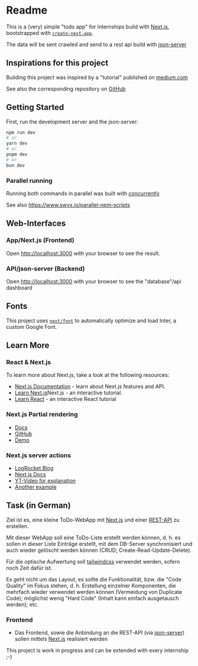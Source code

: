 # Readme

This is a (very) simple "todo app" for internships build with [Next.js](https://nextjs.org/), bootstrapped with [`create-next-app`](https://github.com/vercel/next.js/tree/canary/packages/create-next-app).

The data will be sent crawled and send to a rest api build with [json-server](https://www.npmjs.com/package/json-server)

## Inspirations for this project

Building this project was inspired by a "tutorial" published on [medium.com](https://medium.com/@amayawickramasinghe2001/creating-a-to-do-app-with-next-js-cdb58f0b12d1)

See also the corresponding repository on [GitHub](https://github.com/Amaya-2001/ToDoApp/tree/main)

## Getting Started

First, run the development server and the json-server:

```bash
npm run dev
# or
yarn dev
# or
pnpm dev
# or
bun dev
```

### Parallel running

Running both commands in parallel was built with [concurrently](https://www.npmjs.com/package/concurrently)

See also <https://www.swyx.io/parallel-npm-scripts>

## Web-Interfaces

### App/Next.js (Frontend)

Open [http://localhost:3000](http://localhost:3000) with your browser to see the result.

### API/json-server (Backend)

Open [http://localhost:3000](http://localhost:3000) with your browser to see the "database"/api dashboard

## Fonts

This project uses [`next/font`](https://nextjs.org/docs/basic-features/font-optimization) to automatically optimize and load Inter, a custom Google Font.

## Learn More

### React & Next.js

To learn more about Next.js, take a look at the following resources:

- [Next.js Documentation](https://nextjs.org/docs) - learn about Next.js features and API.
- [Learn Next.js](https://nextjs.org/learn)Next.js - an interactive tutorial.
- [Learn React](https://nextjs.org/learn/react-foundations) - an interactive React tutorial

### Next.js Partial rendering

- [Docs](https://nextjs.org/docs/app/api-reference/next-config-js/partial-prerendering)
- [GitHub](https://github.com/vercel-labs/next-partial-prerendering)
- [Demo](https://vercel.com/templates/next.js/partial-prerendering-nextjs)

### Next.js server actions

- [LogRocket Blog](https://blog.logrocket.com/diving-into-server-actions-next-js-14/)
- [Next.js Docs](https://nextjs.org/docs/app/building-your-application/data-fetching/server-actions-and-mutations)
- [YT-Video for explanation](https://www.youtube.com/watch?v=RadgkoJrhu0)
- [Another example](https://makerkit.dev/blog/tutorials/nextjs-server-actions)

## Task (in German)

Ziel ist es, eine kleine ToDo-WebApp mit [Next.js](https://nextjs.org) und einer [REST-API](https://www.redhat.com/de/topics/api/what-is-a-rest-api) zu erstellen.

Mit dieser WebApp soll eine ToDo-Liste erstellt werden können, d. h. es sollen in dieser Liste Einträge erstellt, mit dem DB-Server synchronisiert und auch wieder gelöscht werden können (CRUD; Create-Read-Update-Delete).

Für die optische Aufwertung soll [tailwindcss](https://tailwindcss.com/) verwendet werden, sofern noch Zeit dafür ist.

Es geht nicht um das Layout, es sollte die Funktionalität, bzw. die "Code Quality" im Fokus stehen, d. h. Erstellung einzelner Komponenten, die mehrfach wieder verwendet werden können (Vermeidung von Duplicate Code); möglichst wenig "Hard Code" (Inhalt kann einfach ausgetausch werden); etc.

### Frontend

- Das Frontend, sowie die Anbindung an die REST-API (via [json-server](https://www.npmjs.com/package/json-server)) sollen mittels [Next.js](https://nextjs.org) realisiert werden

This project is work in progress and can be extended with every internship ;-)
